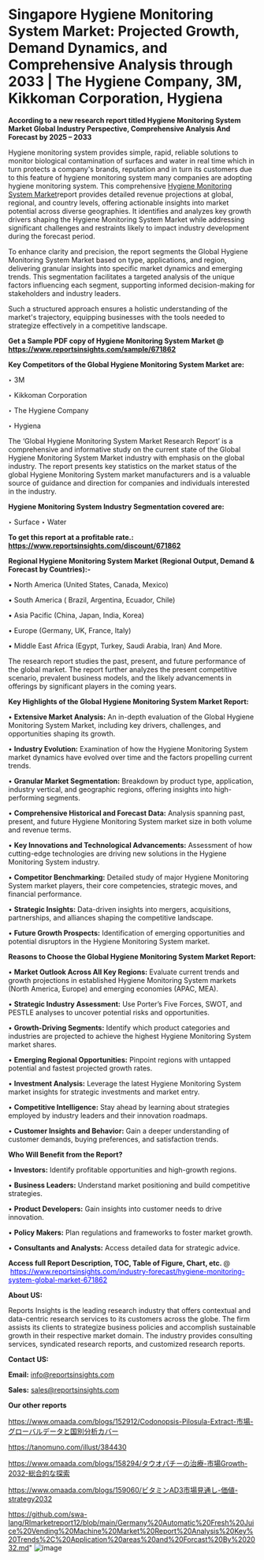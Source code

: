 # Singapore Hygiene Monitoring System Market: Projected Growth, Demand Dynamics, and Comprehensive Analysis through 2033 | The Hygiene Company, 3M, Kikkoman Corporation, Hygiena

<strong>According to a new research report titled Hygiene Monitoring System Market Global Industry Perspective, Comprehensive Analysis And Forecast by 2025 – 2033</strong>

Hygiene monitoring system provides simple, rapid, reliable solutions to monitor biological contamination of surfaces and water in real time which in turn protects a company's brands, reputation and in turn its customers due to this feature of hygiene monitoring system many companies are adopting hygiene monitoring system. This comprehensive <a href=https://www.reportsinsights.com/sample/671862>Hygiene Monitoring System Market</a>report provides detailed revenue projections at global, regional, and country levels, offering actionable insights into market potential across diverse geographies. It identifies and analyzes key growth drivers shaping the Hygiene Monitoring System Market while addressing significant challenges and restraints likely to impact industry development during the forecast period.

To enhance clarity and precision, the report segments the Global Hygiene Monitoring System Market based on type, applications, and region, delivering granular insights into specific market dynamics and emerging trends. This segmentation facilitates a targeted analysis of the unique factors influencing each segment, supporting informed decision-making for stakeholders and industry leaders.

Such a structured approach ensures a holistic understanding of the market's trajectory, equipping businesses with the tools needed to strategize effectively in a competitive landscape.

<strong>Get a Sample PDF copy of Hygiene Monitoring System Market </strong><strong>@<a href=https://www.reportsinsights.com/sample/671862 style=color:#0000ff;> https://www.reportsinsights.com/sample/671862</a></strong></font>

<strong>Key Competitors of the Global Hygiene Monitoring System Market are:</strong>

‣ 3M

‣ Kikkoman Corporation

‣ The Hygiene Company

‣ Hygiena

The ‘Global Hygiene Monitoring System Market Research Report’ is a comprehensive and informative study on the current state of the Global Hygiene Monitoring System Market industry with emphasis on the global industry. The report presents key statistics on the market status of the global Hygiene Monitoring System market manufacturers and is a valuable source of guidance and direction for companies and individuals interested in the industry.

<strong>Hygiene Monitoring System Industry Segmentation covered are:</strong>

‣ Surface
‣ Water

<strong>To get this report at a profitable rate.: <a href=https://www.reportsinsights.com/discount/671862 style=color:#0000ff;>https://www.reportsinsights.com/discount/671862</a></strong></font>

<strong>Regional Hygiene Monitoring System Market (Regional Output, Demand &amp; Forecast by Countries):-</strong>

• North America (United States, Canada, Mexico)

• South America ( Brazil, Argentina, Ecuador, Chile)

• Asia Pacific (China, Japan, India, Korea)

• Europe (Germany, UK, France, Italy)

• Middle East Africa (Egypt, Turkey, Saudi Arabia, Iran) And More.

The research report studies the past, present, and future performance of the global market. The report further analyzes the present competitive scenario, prevalent business models, and the likely advancements in offerings by significant players in the coming years.

<strong>Key Highlights of the Global Hygiene Monitoring System Market Report:</strong>

• <strong>Extensive Market Analysis:</strong> An in-depth evaluation of the Global Hygiene Monitoring System Market, including key drivers, challenges, and opportunities shaping its growth.

• <strong>Industry Evolution:</strong> Examination of how the Hygiene Monitoring System market dynamics have evolved over time and the factors propelling current trends.

• <strong>Granular Market Segmentation:</strong> Breakdown by product type, application, industry vertical, and geographic regions, offering insights into high-performing segments.

• <strong>Comprehensive Historical and Forecast Data:</strong> Analysis spanning past, present, and future Hygiene Monitoring System market size in both volume and revenue terms.

• <strong>Key Innovations and Technological Advancements:</strong> Assessment of how cutting-edge technologies are driving new solutions in the Hygiene Monitoring System industry.

• <strong>Competitor Benchmarking:</strong> Detailed study of major Hygiene Monitoring System market players, their core competencies, strategic moves, and financial performance.

• <strong>Strategic Insights:</strong> Data-driven insights into mergers, acquisitions, partnerships, and alliances shaping the competitive landscape.

• <strong>Future Growth Prospects:</strong> Identification of emerging opportunities and potential disruptors in the Hygiene Monitoring System market.

<strong>Reasons to Choose the Global Hygiene Monitoring System Market Report:</strong>

• <strong>Market Outlook Across All Key Regions:</strong> Evaluate current trends and growth projections in established Hygiene Monitoring System markets (North America, Europe) and emerging economies (APAC, MEA).

• <strong>Strategic Industry Assessment:</strong> Use Porter’s Five Forces, SWOT, and PESTLE analyses to uncover potential risks and opportunities.

• <strong>Growth-Driving Segments:</strong> Identify which product categories and industries are projected to achieve the highest Hygiene Monitoring System market shares.

• <strong>Emerging Regional Opportunities:</strong> Pinpoint regions with untapped potential and fastest projected growth rates.

• <strong>Investment Analysis:</strong> Leverage the latest Hygiene Monitoring System market insights for strategic investments and market entry.

• <strong>Competitive Intelligence:</strong> Stay ahead by learning about strategies employed by industry leaders and their innovation roadmaps.

• <strong>Customer Insights and Behavior:</strong> Gain a deeper understanding of customer demands, buying preferences, and satisfaction trends.

<strong>Who Will Benefit from the Report?</strong>

• <strong>Investors:</strong> Identify profitable opportunities and high-growth regions.

• <strong>Business Leaders:</strong> Understand market positioning and build competitive strategies.

• <strong>Product Developers:</strong> Gain insights into customer needs to drive innovation.

• <strong>Policy Makers:</strong> Plan regulations and frameworks to foster market growth.

• <strong>Consultants and Analysts:</strong> Access detailed data for strategic advice.
</ul>
<strong>Access full Report Description, TOC, Table of Figure, Chart, etc. </strong>@  <a href=https://www.reportsinsights.com/industry-forecast/hygiene-monitoring-system-global-market-671862 style=color:#0000ff;>https://www.reportsinsights.com/industry-forecast/hygiene-monitoring-system-global-market-671862</a></font>

<strong><strong>About US</strong>:</strong>

Reports Insights is the leading research industry that offers contextual and data-centric research services to its customers across the globe. The firm assists its clients to strategize business policies and accomplish sustainable growth in their respective market domain. The industry provides consulting services, syndicated research reports, and customized research reports.

<strong>Contact US:</strong>

<p class=""""><b>Email:</b> <a href=mailto:info@reportsinsights.com>info@reportsinsights.com</a></p>
<p class=""""><b>Sales:</b> <a href=mailto:sales@reportsinsights.com>sales@reportsinsights.com</a></p>

<strong>Our other reports</strong>

<a href=https://www.omaada.com/blogs/152912/Codonopsis-Pilosula-Extract-市場-グローバルデータと国別分析カバー>https://www.omaada.com/blogs/152912/Codonopsis-Pilosula-Extract-市場-グローバルデータと国別分析カバー</a>

<a href=https://tanomuno.com/illust/384430>https://tanomuno.com/illust/384430</a>

<a href=https://www.omaada.com/blogs/158294/タウオパチーの治療-市場Growth-2032-総合的な探索>https://www.omaada.com/blogs/158294/タウオパチーの治療-市場Growth-2032-総合的な探索</a>

<a href=https://www.omaada.com/blogs/159060/ビタミンAD3市場見通し-価値-strategy2032>https://www.omaada.com/blogs/159060/ビタミンAD3市場見通し-価値-strategy2032</a>

<a href=https://github.com/swa-lang/RImarketreport12/blob/main/Germany%20Automatic%20Fresh%20Juice%20Vending%20Machine%20Market%20Report%20Analysis%20Key%20Trends%2C%20Application%20areas%20and%20Forcast%20By%202032.md>https://github.com/swa-lang/RImarketreport12/blob/main/Germany%20Automatic%20Fresh%20Juice%20Vending%20Machine%20Market%20Report%20Analysis%20Key%20Trends%2C%20Application%20areas%20and%20Forcast%20By%202032.md</a>"
![image](https://github.com/user-attachments/assets/517daf8a-cc94-4dba-a37e-383f5036cb27)
